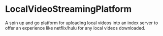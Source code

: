 # LocalVideoStreamingPlatform
A spin up and go platform for uploading local videos into an index server to offer an experience like netflix/hulu for any local videos downloaded.
